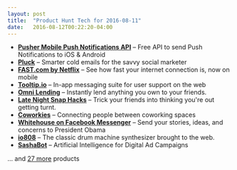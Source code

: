 ```yaml
---
layout: post
title:  "Product Hunt Tech for 2016-08-11"
date:   2016-08-12T00:22:20-04:00
---
```


* **[Pusher Mobile Push Notifications API](https://www.producthunt.com/tech/pusher-mobile-push-notifications-api?utm_campaign=producthunt-api&utm_medium=api&utm_source=Application%3A+Daily+Digest+RSS+%28ID%3A+3202%29)** – Free API to send Push Notifications to iOS & Android
* **[Pluck](https://www.producthunt.com/tech/pluck-2?utm_campaign=producthunt-api&utm_medium=api&utm_source=Application%3A+Daily+Digest+RSS+%28ID%3A+3202%29)** – Smarter cold emails for the savvy social marketer
* **[FAST.com by Netflix](https://www.producthunt.com/tech/fast-com-by-netflix?utm_campaign=producthunt-api&utm_medium=api&utm_source=Application%3A+Daily+Digest+RSS+%28ID%3A+3202%29)** – See how fast your internet connection is, now on mobile
* **[Tooltip.io](https://www.producthunt.com/tech/tooltip-io-2?utm_campaign=producthunt-api&utm_medium=api&utm_source=Application%3A+Daily+Digest+RSS+%28ID%3A+3202%29)** – In-app messaging suite for user support on the web
* **[Omni Lending](https://www.producthunt.com/tech/omni-lending?utm_campaign=producthunt-api&utm_medium=api&utm_source=Application%3A+Daily+Digest+RSS+%28ID%3A+3202%29)** – Instantly lend anything you own to your friends.
* **[Late Night Snap Hacks](https://www.producthunt.com/tech/late-night-snap-hacks?utm_campaign=producthunt-api&utm_medium=api&utm_source=Application%3A+Daily+Digest+RSS+%28ID%3A+3202%29)** – Trick your friends into thinking you're out getting turnt.
* **[Coworkies](https://www.producthunt.com/tech/coworkies?utm_campaign=producthunt-api&utm_medium=api&utm_source=Application%3A+Daily+Digest+RSS+%28ID%3A+3202%29)** – Connecting people between coworking spaces
* **[Whitehouse on Facebook Messenger](https://www.producthunt.com/tech/whitehouse-on-facebook-messenger?utm_campaign=producthunt-api&utm_medium=api&utm_source=Application%3A+Daily+Digest+RSS+%28ID%3A+3202%29)** – Send your stories, ideas, and concerns to President Obama
* **[io808](https://www.producthunt.com/tech/io808?utm_campaign=producthunt-api&utm_medium=api&utm_source=Application%3A+Daily+Digest+RSS+%28ID%3A+3202%29)** – The classic drum machine synthesizer brought to the web.
* **[SashaBot](https://www.producthunt.com/tech/sashabot?utm_campaign=producthunt-api&utm_medium=api&utm_source=Application%3A+Daily+Digest+RSS+%28ID%3A+3202%29)** – Artificial Intelligence for Digital Ad Campaigns

… and [27 more](https://www.producthunt.com/tech) products